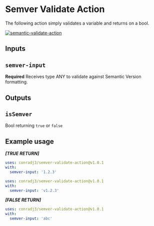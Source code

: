 # Semver Validate Action

The following action simply validates a variable and returns on a bool.

[![semantic-validate-action](https://github.com/conradj3/semver-validate-action/actions/workflows/validate-semantic.yml/badge.svg)](https://github.com/conradj3/semver-validate-action/actions/workflows/validate-semantic.yml)

## Inputs

## `semver-input`

**Required** Receives type ANY to validate against Semantic Version formatting.

## Outputs

## `isSemver`

Bool returning `true` or `false`

## Example usage

***[TRUE RETURN]***
```yaml
uses: conradj3/semver-validate-action@v1.0.1
with:
  semver-input: '1.2.3'
```


```yaml
uses: conradj3/semver-validate-action@v1.0.1
with:
  semver-input: 'v1.2.3'
```

***[FALSE RETURN]***
```yaml
uses: conradj3/semver-validate-action@v1.0.1
with:
  semver-input: 'abc'
```
